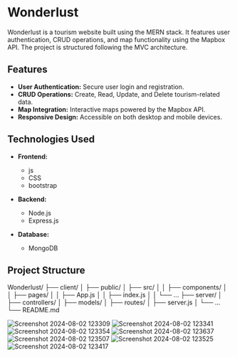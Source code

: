 # Wonderlust

Wonderlust is a tourism website built using the MERN stack. It features user authentication, CRUD operations, and map functionality using the Mapbox API. The project is structured following the MVC architecture.

## Features

- **User Authentication:** Secure user login and registration.
- **CRUD Operations:** Create, Read, Update, and Delete tourism-related data.
- **Map Integration:** Interactive maps powered by the Mapbox API.
- **Responsive Design:** Accessible on both desktop and mobile devices.

## Technologies Used

- **Frontend:**
  - js
  - CSS
  - bootstrap

- **Backend:**
  - Node.js
  - Express.js

- **Database:**
  - MongoDB

## Project Structure

Wonderlust/
├── client/
│ ├── public/
│ ├── src/
│ │ ├── components/
│ │ ├── pages/
│ │ ├── App.js
│ │ ├── index.js
│ │ └── ...
├── server/
│ ├── controllers/
│ ├── models/
│ ├── routes/
│ ├── server.js
│ └── ...
└── README.md

![Screenshot 2024-08-02 123309](https://github.com/user-attachments/assets/2a5f2424-22d3-4cf9-be42-4b3203110d40)
![Screenshot 2024-08-02 123341](https://github.com/user-attachments/assets/e367b230-d5bf-498d-bd2a-887112d3afdd)
![Screenshot 2024-08-02 123354](https://github.com/user-attachments/assets/4bac2413-8acf-4483-8632-574ce8d60bec)
![Screenshot 2024-08-02 123637](https://github.com/user-attachments/assets/fedbe460-0c11-44bb-8884-ddeab8b9d101)
![Screenshot 2024-08-02 123507](https://github.com/user-attachments/assets/e4ad77d8-92aa-47bc-806a-71e3df476752)
![Screenshot 2024-08-02 123525](https://github.com/user-attachments/assets/bd58ec04-1d5f-4a07-88a1-a4b373eddb75)
![Screenshot 2024-08-02 123417](https://github.com/user-attachments/assets/ee9b18ee-2b8b-4b53-9e29-16dcc8b8fee3)




